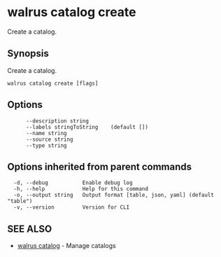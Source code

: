# walrus catalog create

Create a catalog.

## Synopsis

Create a catalog.

```
walrus catalog create [flags]
```

## Options

```
      --description string      
      --labels stringToString    (default [])
      --name string             
      --source string           
      --type string             
```

## Options inherited from parent commands

```
  -d, --debug           Enable debug log
  -h, --help            Help for this command
  -o, --output string   Output format [table, json, yaml] (default "table")
  -v, --version         Version for CLI
```

## SEE ALSO

* [walrus catalog](walrus_catalog)	 - Manage catalogs

